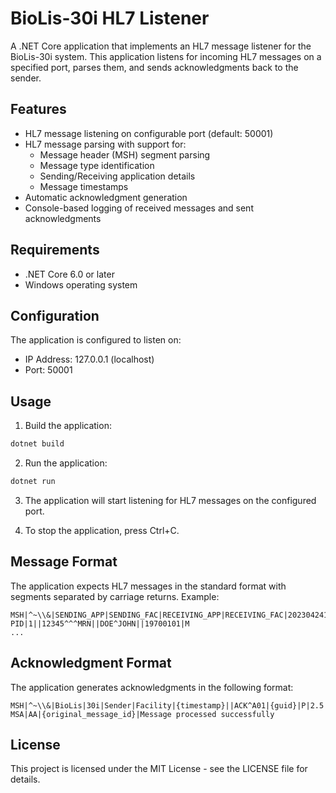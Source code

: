 # BioLis-30i HL7 Listener

A .NET Core application that implements an HL7 message listener for the BioLis-30i system. This application listens for incoming HL7 messages on a specified port, parses them, and sends acknowledgments back to the sender.

## Features

- HL7 message listening on configurable port (default: 50001)
- HL7 message parsing with support for:
  - Message header (MSH) segment parsing
  - Message type identification
  - Sending/Receiving application details
  - Message timestamps
- Automatic acknowledgment generation
- Console-based logging of received messages and sent acknowledgments

## Requirements

- .NET Core 6.0 or later
- Windows operating system

## Configuration

The application is configured to listen on:
- IP Address: 127.0.0.1 (localhost)
- Port: 50001

## Usage

1. Build the application:
```bash
dotnet build
```

2. Run the application:
```bash
dotnet run
```

3. The application will start listening for HL7 messages on the configured port.

4. To stop the application, press Ctrl+C.

## Message Format

The application expects HL7 messages in the standard format with segments separated by carriage returns. Example:

```
MSH|^~\\&|SENDING_APP|SENDING_FAC|RECEIVING_APP|RECEIVING_FAC|20230424120000||ORM^O01|MSG00001|P|2.5
PID|1||12345^^^MRN||DOE^JOHN||19700101|M
...
```

## Acknowledgment Format

The application generates acknowledgments in the following format:

```
MSH|^~\\&|BioLis|30i|Sender|Facility|{timestamp}||ACK^A01|{guid}|P|2.5
MSA|AA|{original_message_id}|Message processed successfully
```

## License

This project is licensed under the MIT License - see the LICENSE file for details. 
